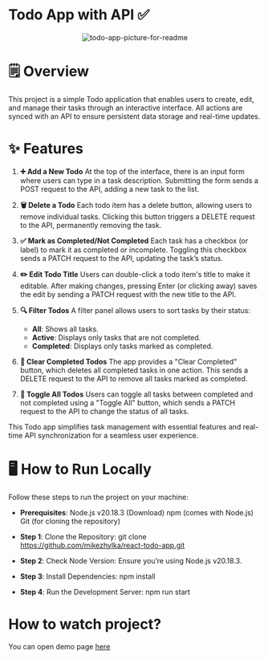 # **Todo App with API ✅**

<p align="center">
  <img src="https://github.com/user-attachments/assets/afdcbbfe-da10-4767-b07a-af8590309687" alt="todo-app-picture-for-readme" />
</p>

# 🗒️ Overview
This project is a simple Todo application that enables users to create, edit, and manage their tasks through an interactive interface. All actions are synced with an API to ensure persistent data storage and real-time updates.

# ✨ Features
1. **➕ Add a New Todo**
   At the top of the interface, there is an input form where users can type in a task description. Submitting the form sends a POST request to the API, adding a new task to the list.

2. **🗑️ Delete a Todo**
   Each todo item has a delete button, allowing users to remove individual tasks. Clicking this button triggers a DELETE request to the API, permanently removing the task.

3. **✅ Mark as Completed/Not Completed**
   Each task has a checkbox (or label) to mark it as completed or incomplete. Toggling this checkbox sends a PATCH request to the API, updating the task’s status.

4. **✏️ Edit Todo Title**
   Users can double-click a todo item's title to make it editable. After making changes, pressing Enter (or clicking away) saves the edit by sending a PATCH request with the new title to the API.

5. **🔍 Filter Todos**
   A filter panel allows users to sort tasks by their status:
   - **All**: Shows all tasks.
   - **Active**: Displays only tasks that are not completed.
   - **Completed**: Displays only tasks marked as completed.

6. **🧹 Clear Completed Todos**
   The app provides a "Clear Completed" button, which deletes all completed tasks in one action. This sends a DELETE request to the API to remove all tasks marked as completed.

7. **🔄 Toggle All Todos**
   Users can toggle all tasks between completed and not completed using a "Toggle All" button, which sends a PATCH request to the API to change the status of all tasks.

This Todo app simplifies task management with essential features and real-time API synchronization for a seamless user experience.

# 🖥️ How to Run Locally
Follow these steps to run the project on your machine:

- **Prerequisites**: Node.js v20.18.3 (Download) npm (comes with Node.js) Git (for cloning the repository)

- **Step 1**: Clone the Repository: git clone https://github.com/mikezhylka/react-todo-app.git

- **Step 2**: Check Node Version: Ensure you’re using Node.js v20.18.3.

- **Step 3**: Install Dependencies: npm install

- **Step 4**: Run the Development Server: npm run start

# How to watch project?

You can open demo page [here](https://mikezhylka.github.io/react-todo-app)


